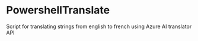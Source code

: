 # PowershellTranslate
Script for translating strings from english to french using Azure AI translator API
